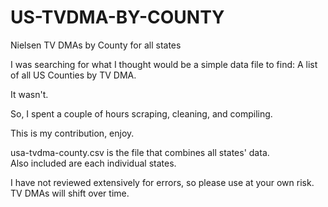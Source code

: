 # US-TVDMA-BY-COUNTY
Nielsen TV DMAs by County for all states

I was searching for what I thought would be a simple data file to find:  A list of all US Counties by TV DMA. 

It wasn't.  

So, I spent a couple of hours scraping, cleaning, and compiling.

This is my contribution, enjoy.  

usa-tvdma-county.csv is the file that combines all states' data.  
Also included are each individual states.  

I have not reviewed extensively for errors, so please use at your own risk.  TV DMAs will shift over time.  
